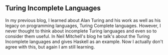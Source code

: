 ## Turing Incomplete Languages

  In my previous blog, I learned about Alan Turing and his work as well as his legacy on programming languages, Turing Complete languages. However, I never thought to think about incomplete Turing languages and even so to consider them useful. In Neil Mitchell's blog he talk's about the Turing Incomplete languages and gives Haskell as an example. Now I actually don't agree with this, but again I am still learning. 
  
  
